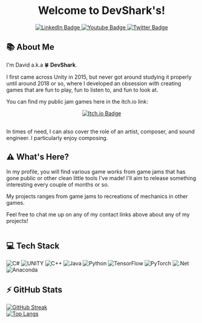 <div id="header" align="center">
  <h1>Welcome to DevShark's!</h1>
  <div id="badges">
  <a href="https://www.linkedin.com/in/davidhermanto/">
    <img src="https://img.shields.io/badge/LinkedIn-blue?style=for-the-badge&logo=linkedin&logoColor=white" alt="LinkedIn Badge"/>
  </a>
  <a href="https://www.youtube.com/@DevSharkAU">
    <img src="https://img.shields.io/badge/YouTube-red?style=for-the-badge&logo=youtube&logoColor=white" alt="Youtube Badge"/>
  </a>
  <a href="https://twitter.com/devshark_au">
    <img src="https://img.shields.io/badge/Twitter-blue?style=for-the-badge&logo=twitter&logoColor=white" alt="Twitter Badge"/>
  </a>
  </div>
  <div>
    <img src="https://komarev.com/ghpvc/?username=davidchermanto&style=flat-square&color=blue" alt=""/>
  </div>
</div>

## 📚 About Me

I'm David a.k.a 🍀 **DevShark**. 

I first came across Unity in 2015, but never got around studying it properly until around 2018 or so, where I developed an obsession with creating games that are fun to play, fun to listen to, and fun to look at.

You can find my public jam games here in the itch.io link:

<div align="center">
<a href="https://devsharkau.itch.io/">
  <img src="https://img.shields.io/badge/Games-Itch.io-red" alt="Itch.io Badge"/>
</a>
<div>
  <img src="https://github.com/davidchermanto/winter-jam-2022/blob/master/GIF/MysticalValley.gif" alt=""/>
</div>
<div></div>
</div>
</br>

In times of need, I can also cover the role of an artist, composer, and sound engineer. I particularly enjoy composing.

## ⚠️ What's Here?

In my profile, you will find various game works from game jams that has gone public or other clean little tools I've made! I'll aim to release something interesting every couple of months or so.

My projects ranges from game jams to recreations of mechanics in other games.

Feel free to chat me up on any of my contact links above about any of my projects!

<div align="center">
<div>
  <img src="https://github.com/davidchermanto/arknights-roll/blob/master/Samples/SampleSim.gif" alt=""/>
</div>
<div></div>
</div>

## 💻 Tech Stack
![C#](https://img.shields.io/badge/c%23-%23239120.svg?style=for-the-badge&logo=c-sharp&logoColor=white) ![UNITY](https://img.shields.io/badge/Unity-%2320232a.svg?style=for-the-badge&logo=unity&logoColor=white) ![C++](https://img.shields.io/badge/c++-%2300599C.svg?style=for-the-badge&logo=c%2B%2B&logoColor=white) ![Java](https://img.shields.io/badge/java-%23ED8B00.svg?style=for-the-badge&logo=java&logoColor=white) ![Python](https://img.shields.io/badge/python-3670A0?style=for-the-badge&logo=python&logoColor=ffdd54) ![TensorFlow](https://img.shields.io/badge/TensorFlow-%23FF6F00.svg?style=for-the-badge&logo=TensorFlow&logoColor=white) ![PyTorch](https://img.shields.io/badge/PyTorch-%23EE4C2C.svg?style=for-the-badge&logo=PyTorch&logoColor=white) ![.Net](https://img.shields.io/badge/.NET-5C2D91?style=for-the-badge&logo=.net&logoColor=white) ![Anaconda](https://img.shields.io/badge/Anaconda-%2344A833.svg?style=for-the-badge&logo=anaconda&logoColor=white)

## :zap: GitHub Stats
[![GitHub Streak](http://github-readme-streak-stats.herokuapp.com?user=davidchermanto&theme=dark&background=000000)](https://git.io/streak-stats)<br/>
[![Top Langs](https://github-readme-stats.vercel.app/api/top-langs/?username=davidchermanto&layout=compact&theme=vision-friendly-dark)](https://github.com/anuraghazra/github-readme-stats)<br/>

